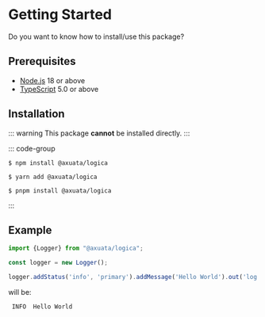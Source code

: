 # Getting Started
Do you want to know how to install/use this package?

## Prerequisites
- [Node.js](https://nodejs.org/) 18 or above
- [TypeScript](https://www.typescriptlang.org/) 5.0 or above

## Installation
::: warning
This package **cannot** be installed directly.
:::

::: code-group
```shell [npm]
$ npm install @axuata/logica
```

```shell [yarn]
$ yarn add @axuata/logica
```

```shell [pnpm]
$ pnpm install @axuata/logica
```
:::

## Example
```typescript
import {Logger} from "@axuata/logica";

const logger = new Logger();

logger.addStatus('info', 'primary').addMessage('Hello World').out('log');
```
will be:
```text
 INFO  Hello World
```